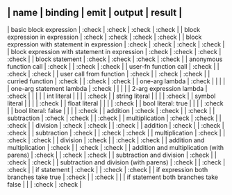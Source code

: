 | name                                          | binding | emit   | output | result |
--------------------------------------------------------------------------------------
| basic block expression                        | :check | :check | :check | :check |
| block expression in expression                | :check | :check | :check | :check |
| block expression with statement in expression | :check | :check | :check | :check |
| block expression with statement in expression | :check | :check | :check | :check |
| block statement                               | :check | :check | :check | :check |
| anonymous function call                       | :check |        | :check | :check |
| user-fn function call                         | :check |        | :check | :check |
| user call from function                       | :check |        | :check | :check |
| curried function                              | :check |        | :check | :check |
| one-arg lambda                                | :check |        |        |        |
| one-arg statement lambda                      | :check |        |        |        |
| 2-arg expression lambda                       | :check |        |        |        |
| int literal                                   |        |        |        | :check |
| string literal                                |        |        |        | :check |
| symbol literal                                |        |        |        | :check |
| float literal                                 |        |        |        | :check |
| bool literal: true                            |        |        |        | :check |
| bool literal: false                           |        |        |        | :check |
| addition                                      | :check | :check |        | :check |
| subtraction                                   | :check | :check |        | :check |
| multiplication                                | :check | :check |        | :check |
| division                                      | :check | :check |        | :check |
| addition                                      | :check |        | :check | :check |
| subtraction                                   | :check |        | :check | :check |
| multiplication                                | :check |        | :check | :check |
| division                                      | :check |        | :check | :check |
| addition and multiplication                   | :check |        | :check | :check |
| addition and multiplication (with parens)     | :check |        | :check | :check |
| subtraction and division                      | :check |        | :check | :check |
| subtraction and division (with parens)        | :check |        | :check | :check |
| if statement                                  | :check |        | :check | :check |
| if expression both branches take true         | :check |        | :check |        |
| if statement both branches take false         |        |        | :check | :check |
